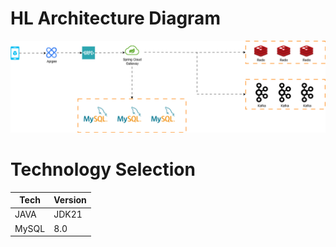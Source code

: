 # HL Architecture Diagram
![HL Architecture Diagram](./HL_Design.png)

# Technology Selection
| Tech               | Version |
| --------------------- | ---------- |
| JAVA   |JDK21|
| MySQL | 8.0|

